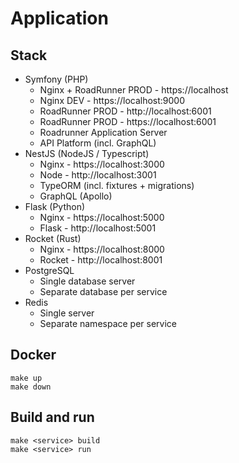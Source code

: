 # Application

## Stack

* Symfony (PHP)
  * Nginx + RoadRunner PROD - https://localhost
  * Nginx DEV - https://localhost:9000
  * RoadRunner PROD - http://localhost:6001
  * RoadRunner PROD - https://localhost:6001
  * Roadrunner Application Server
  * API Platform (incl. GraphQL)
* NestJS (NodeJS / Typescript)
  * Nginx - https://localhost:3000
  * Node - http://localhost:3001
  * TypeORM (incl. fixtures + migrations)
  * GraphQL (Apollo)
* Flask (Python)
  * Nginx - https://localhost:5000
  * Flask - http://localhost:5001
* Rocket (Rust)
  * Nginx - https://localhost:8000
  * Rocket - http://localhost:8001
* PostgreSQL
  * Single database server
  * Separate database per service
* Redis
  * Single server
  * Separate namespace per service

## Docker
    
    make up
    make down

## Build and run

    make <service> build
    make <service> run

